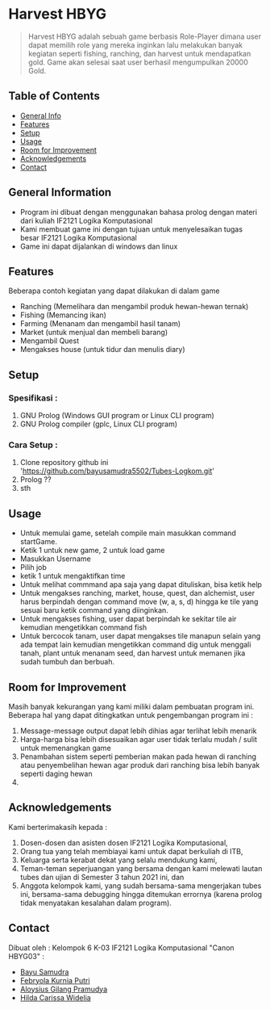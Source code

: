 # Harvest HBYG

> Harvest HBYG adalah sebuah game berbasis Role-Player dimana user dapat memilih role yang mereka inginkan lalu melakukan banyak kegiatan seperti fishing, ranching, dan harvest untuk mendapatkan gold.
> Game akan selesai saat user berhasil mengumpulkan 20000 Gold.

## Table of Contents

- [General Info](#general-information)
- [Features](#features)
- [Setup](#setup)
- [Usage](#usage)
- [Room for Improvement](#room-for-improvement)
- [Acknowledgements](#acknowledgements)
- [Contact](#contact)
<!-- * [License](#license) -->

## General Information

- Program ini dibuat dengan menggunakan bahasa prolog dengan materi dari kuliah IF2121 Logika Komputasional
- Kami membuat game ini dengan tujuan untuk menyelesaikan tugas besar IF2121 Logika Komputasional
- Game ini dapat dijalankan di windows dan linux

## Features

Beberapa contoh kegiatan yang dapat dilakukan di dalam game

- Ranching (Memelihara dan mengambil produk hewan-hewan ternak)
- Fishing (Memancing ikan)
- Farming (Menanam dan mengambil hasil tanam)
- Market (untuk menjual dan membeli barang)
- Mengambil Quest
- Mengakses house (untuk tidur dan menulis diary)

## Setup

### Spesifikasi :

1. GNU Prolog (Windows GUI program or Linux CLI program)
2. GNU Prolog compiler (gplc, Linux CLI program)

### Cara Setup :

1. Clone repository github ini 'https://github.com/bayusamudra5502/Tubes-Logkom.git'
2. Prolog ??
3. sth

## Usage

- Untuk memulai game, setelah compile main masukkan command startGame.
- Ketik 1 untuk new game, 2 untuk load game
- Masukkan Username
- Pilih job
- ketik 1 untuk mengaktifkan time
- Untuk melihat commmand apa saja yang dapat dituliskan, bisa ketik help
- Untuk mengakses ranching, market, house, quest, dan alchemist, user harus berpindah dengan command move (w, a, s, d) hingga ke tile yang sesuai baru ketik command yang diinginkan.
- Untuk mengakses fishing, user dapat berpindah ke sekitar tile air kemudian mengetikkan command fish
- Untuk bercocok tanam, user dapat mengakses tile manapun selain yang ada tempat lain kemudian mengetikkan command dig untuk menggali tanah, plant untuk menanam seed, dan harvest untuk memanen jika sudah tumbuh dan berbuah.

## Room for Improvement

Masih banyak kekurangan yang kami miliki dalam pembuatan program ini. Beberapa hal yang dapat ditingkatkan untuk pengembangan program ini :

1. Message-message output dapat lebih dihias agar terlihat lebih menarik
2. Harga-harga bisa lebih disesuaikan agar user tidak terlalu mudah / sulit untuk memenangkan game
3. Penambahan sistem seperti pemberian makan pada hewan di ranching atau penyembelihan hewan agar produk dari ranching bisa lebih banyak seperti daging hewan
4.

## Acknowledgements

Kami berterimakasih kepada :

1. Dosen-dosen dan asisten dosen IF2121 Logika Komputasional,
2. Orang tua yang telah membiayai kami untuk dapat berkuliah di ITB,
3. Keluarga serta kerabat dekat yang selalu mendukung kami,
4. Teman-teman seperjuangan yang bersama dengan kami melewati lautan tubes dan ujian di Semester 3 tahun 2021 ini, dan
5. Anggota kelompok kami, yang sudah bersama-sama mengerjakan tubes ini, bersama-sama debugging hingga ditemukan errornya (karena prolog tidak menyatakan kesalahan dalam program).

## Contact

Dibuat oleh :
Kelompok 6 K-03 IF2121 Logika Komputasional
"Canon HBYG03" :

- [Bayu Samudra](https://github.com/bayusamudra5502)
- [Febryola Kurnia Putri](https://github.com/febryola)
- [Aloysius Gilang Pramudya](https://github.com/Aloysiusgilang)
- [Hilda Carissa Widelia](https://github.com/bayusamudra5502)
